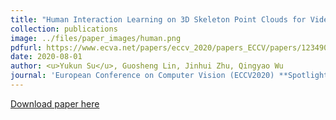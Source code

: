 ```yaml
---
title: "Human Interaction Learning on 3D Skeleton Point Clouds for Video Violence Recognition"
collection: publications
image: ../files/paper_images/human.png
pdfurl: https://www.ecva.net/papers/eccv_2020/papers_ECCV/papers/123490069.pdf
date: 2020-08-01
author: <u>Yukun Su</u>, Guosheng Lin, Jinhui Zhu, Qingyao Wu
journal: 'European Conference on Computer Vision (ECCV2020) **Spotlight**'
---
```


[Download paper here](https://drive.google.com/file/d/1HvaY4CRNQuzpiW7fOC2x-dgf7yqPdvgh/view)

